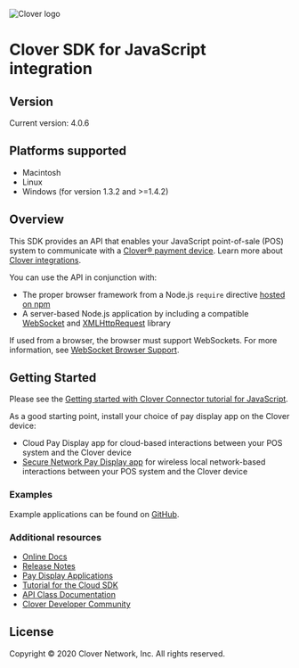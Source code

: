 ![Clover logo](https://www.clover.com/static/media/clover-logo.4204a79c.svg)

# Clover SDK for JavaScript integration

## Version

Current version: 4.0.6

## Platforms supported

- Macintosh
- Linux
- Windows (for version 1.3.2 and >=1.4.2)

## Overview
This SDK provides an API that enables your JavaScript point-of-sale (POS) system to communicate with a [Clover® payment device](https://www.clover.com/pos-hardware/). Learn more about [Clover integrations](https://www.clover.com/integrations).

You can use the API in conjunction with:

* The proper browser framework from a Node.js `require` directive [hosted on npm](https://www.npmjs.com/package/remote-pay-cloud)
* A server-based Node.js application by including a compatible [WebSocket](https://www.npmjs.com/package/websocket) and [XMLHttpRequest](https://www.npmjs.com/package/xmlhttprequest) library

If used from a browser, the browser must support WebSockets. For more information, see [WebSocket Browser Support](http://caniuse.com/#feat=websockets).

## Getting Started

Please see the [Getting started with Clover Connector tutorial for JavaScript](https://docs.clover.com/clover-platform/docs/cloud-sdk-v3).

As a good starting point, install your choice of pay display app on the Clover device:
- Cloud Pay Display app for cloud-based interactions between your POS system and the Clover device
- [Secure Network Pay Display app](https://docs.clover.com/clover-platform/docs/pay-display-apps#section--secure-network-pay-display-) for wireless local network-based interactions between your POS system and the Clover device

### Examples
Example applications can be found on [GitHub](https://github.com/clover/remote-pay-cloud-examples).

### Additional resources
- [Online Docs](http://clover.github.io/remote-pay-cloud/4.0.0/)
- [Release Notes](https://github.com/clover/remote-pay-cloud/releases)
- [Pay Display Applications](https://docs.clover.com/clover-platform/docs/pay-display-apps)
- [Tutorial for the Cloud SDK](https://docs.clover.com/clover-platform/docs/cloud-sdk-v3)
- [API Class Documentation](http://clover.github.io/remote-pay-cloud-api/4.0.0/)
- [Clover Developer Community](https://community.clover.com/index.html)

## License 
Copyright © 2020 Clover Network, Inc. All rights reserved.



